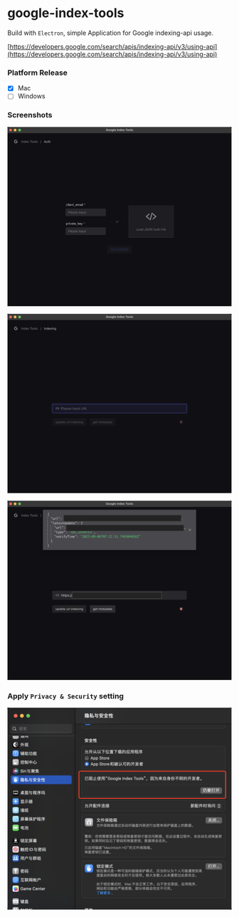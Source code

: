 # google-index-tools

Build with `Electron`, simple Application for Google indexing-api usage.

[https://developers.google.com/search/apis/indexing-api/v3/using-api](https://developers.google.com/search/apis/indexing-api/v3/using-api)

### Platform Release

- [x] Mac
- [ ] Windows

### Screenshots

![pic](./md/00.png)

![pic](./md/01.png)

![pic](./md/02.png)

### Apply `Privacy & Security` setting

![pic](./md/PS_00.png)
